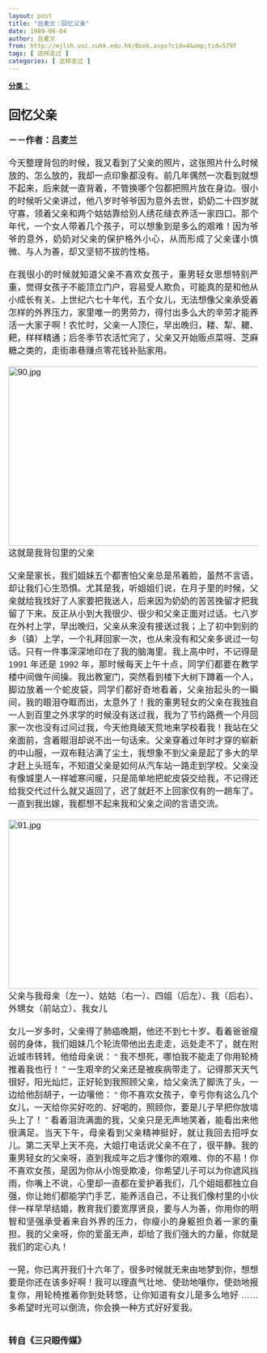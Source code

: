 ```yaml
---
layout: post
title: "吕麦兰：回忆父亲"
date: 1989-06-04
author: 吕麦兰
from: http://mjlsh.usc.cuhk.edu.hk/Book.aspx?cid=4&amp;tid=5797
tags: [ 这样走过 ]
categories: [ 这样走过 ]
---
```


<div style="margin: 15px 10px 10px 0px;">
<div>
<span id="ctl00_ContentPlaceHolder1_chapter1_SubjectLabel" style="font-weight:bold;text-decoration:underline;">
   分类：
  </span>
</div>
<div>
<b>
<font size="5">
<br/>
</font>
</b>
</div>
<div>
<p class="p2" style='margin: 0px; text-align: justify; font-variant-numeric: normal; font-variant-east-asian: normal; font-stretch: normal; line-height: normal; font-family: "PingFang SC";'>
<b style="">
<font size="5">
     回忆父亲
    </font>
</b>
</p>
<p class="p1" style="margin: 0px; text-align: justify; font-variant-numeric: normal; font-variant-east-asian: normal; font-stretch: normal; font-size: 17px; line-height: normal; font-family: Helvetica; min-height: 20px;">
<b>
<br/>
</b>
</p>
<p class="p2" style='margin: 0px; text-align: justify; font-variant-numeric: normal; font-variant-east-asian: normal; font-stretch: normal; font-size: 17px; line-height: normal; font-family: "PingFang SC";'>
<b>
    －－作者：吕麦兰
   </b>
</p>
<p class="p1" style="margin: 0px; text-align: justify; font-variant-numeric: normal; font-variant-east-asian: normal; font-stretch: normal; font-size: 17px; line-height: normal; font-family: Helvetica; min-height: 20px;">
<br/>
</p>
<p class="p2" style='margin: 0px; text-align: justify; font-variant-numeric: normal; font-variant-east-asian: normal; font-stretch: normal; font-size: 17px; line-height: normal; font-family: "PingFang SC";'>
   今天整理背包的时候，我又看到了父亲的照片，这张照片什么时候放的、怎么放的，我却一点印象都没有。前几年偶然一次看到就想不起来，后来就一直背着，不管换哪个包都把照片放在身边。很小的时候听父亲讲过，他八岁时爷爷因为意外去世，奶奶二十四岁就守寡，领着父亲和两个姑姑靠给别人绣花缝衣养活一家四口。那个年代，一个女人带着几个孩子，可以想象到是多么的艰难！因为爷爷的意外，奶奶对父亲的保护格外小心，从而形成了父亲谨小慎微、与人为善，却又坚韧不拔的性格。
  </p>
<p class="p1" style="margin: 0px; text-align: justify; font-variant-numeric: normal; font-variant-east-asian: normal; font-stretch: normal; font-size: 17px; line-height: normal; font-family: Helvetica; min-height: 20px;">
<br/>
</p>
<p class="p2" style='margin: 0px; text-align: justify; font-variant-numeric: normal; font-variant-east-asian: normal; font-stretch: normal; font-size: 17px; line-height: normal; font-family: "PingFang SC";'>
   在我很小的时候就知道父亲不喜欢女孩子，重男轻女思想特别严重，觉得女孩子不能顶立门户，容易受人欺负，可能真的是和他从小成长有关。上世纪六七十年代，五个女儿，无法想像父亲承受着怎样的外界压力，家里唯一的男劳力，得付出多么大的辛劳才能养活一大家子啊！农忙时，父亲一人顶仨，早出晚归，耧、犁、耱、耙，样样精通；后冬季节农活忙完了，父亲又开始贩点菜呀、芝麻糖之类的，走街串巷赚点零花钱补贴家用。
  </p>
<p class="p1" style="margin: 0px; text-align: justify; font-variant-numeric: normal; font-variant-east-asian: normal; font-stretch: normal; font-size: 17px; line-height: normal; font-family: Helvetica; min-height: 20px;">
<br/>
</p>
<p class="p3" style="margin: 0px; text-align: justify; font-variant-numeric: normal; font-variant-east-asian: normal; font-stretch: normal; font-size: 17px; line-height: normal; font-family: Helvetica;">
<img alt="90.jpg" border="0" height="354" src="http://mjlsh.usc.cuhk.edu.hk/medias/contents/5797/90.jpg" width="550"/>
</p>
<p class="p2" style='margin: 0px; text-align: justify; font-variant-numeric: normal; font-variant-east-asian: normal; font-stretch: normal; font-size: 17px; line-height: normal; font-family: "PingFang SC";'>
   这就是我背包里的父亲
  </p>
<p class="p1" style="margin: 0px; text-align: justify; font-variant-numeric: normal; font-variant-east-asian: normal; font-stretch: normal; font-size: 17px; line-height: normal; font-family: Helvetica; min-height: 20px;">
<br/>
</p>
<p class="p2" style='margin: 0px; text-align: justify; font-variant-numeric: normal; font-variant-east-asian: normal; font-stretch: normal; font-size: 17px; line-height: normal; font-family: "PingFang SC";'>
   父亲是家长，我们姐妹五个都害怕父亲总是吊着脸，虽然不言语，却让我们心生恐惧。尤其是我，听姐姐们说，在月子里的时候，父亲就给我找好了人家要把我送人，后来因为奶奶的苦苦挽留才把我留了下来。反正从小到大我很少、很少和父亲正面对过话。七八岁在外村上学，早出晚归，父亲从来没有接送过我；上了初中到别的乡（镇）上学，一个礼拜回家一次，也从来没有和父亲多说过一句话。只有一件事深深地印在了我的脑海里。我上高中时，不记得是
   <span class="s1" style="font-variant-numeric: normal; font-variant-east-asian: normal; font-stretch: normal; line-height: normal; font-family: Helvetica;">
    1991
   </span>
   年还是
   <span class="s1" style="font-variant-numeric: normal; font-variant-east-asian: normal; font-stretch: normal; line-height: normal; font-family: Helvetica;">
    1992
   </span>
   年，那时候每天上午十点，同学们都要在教学楼中间做午间操。我出教室门，突然看到楼下大树下蹲着一个人，脚边放着一个蛇皮袋，同学们都好奇地看着，父亲抬起头的一瞬间，我的眼泪夺眶而出，太意外了！我的重男轻女的父亲在我独自一人到百里之外求学的时候没有送过我，我为了节约路费一个月回家一次也没有过问过我，今天他竟破天荒地来学校看我！我站在父亲面前，含着眼泪却说不出一句话来。父亲穿着过年时才穿的崭新的中山服，一双布鞋沾满了尘土，我想象不到父亲是起了多大的早才赶上头班车，不知道父亲是如何从汽车站一路走到学校。父亲没有像城里人一样嘘寒问暖，只是简单地把蛇皮袋交给我，不记得还给我交代过什么就又返回了，迟了就赶不上回家仅有的一趟车了。一直到我出嫁，我都想不起来我和父亲之间的言语交流。
  </p>
<p class="p1" style="margin: 0px; text-align: justify; font-variant-numeric: normal; font-variant-east-asian: normal; font-stretch: normal; font-size: 17px; line-height: normal; font-family: Helvetica; min-height: 20px;">
<br/>
</p>
<p class="p3" style="margin: 0px; text-align: justify; font-variant-numeric: normal; font-variant-east-asian: normal; font-stretch: normal; font-size: 17px; line-height: normal; font-family: Helvetica;">
<img alt="91.jpg" border="0" height="334" src="http://mjlsh.usc.cuhk.edu.hk/medias/contents/5797/91.jpg" width="550"/>
</p>
<p class="p2" style='margin: 0px; text-align: justify; font-variant-numeric: normal; font-variant-east-asian: normal; font-stretch: normal; font-size: 17px; line-height: normal; font-family: "PingFang SC";'>
   父亲与我母亲（左一）、姑姑（右一）、四姐（后左）、我（后右）、外甥女（前站立）、我女儿
  </p>
<p class="p1" style="margin: 0px; text-align: justify; font-variant-numeric: normal; font-variant-east-asian: normal; font-stretch: normal; font-size: 17px; line-height: normal; font-family: Helvetica; min-height: 20px;">
<br/>
</p>
<p class="p2" style='margin: 0px; text-align: justify; font-variant-numeric: normal; font-variant-east-asian: normal; font-stretch: normal; font-size: 17px; line-height: normal; font-family: "PingFang SC";'>
   女儿一岁多时，父亲得了肺癌晚期，他还不到七十岁。看着爸爸瘦弱的身体，我们姐妹几个轮流带他出去走走，远处走不了，就在附近城市转转。他给母亲说：
   <span class="s1" style="font-variant-numeric: normal; font-variant-east-asian: normal; font-stretch: normal; line-height: normal; font-family: Helvetica;">
    “
   </span>
   我不想死，哪怕我不能走了你用轮椅推着我也行！
   <span class="s1" style="font-variant-numeric: normal; font-variant-east-asian: normal; font-stretch: normal; line-height: normal; font-family: Helvetica;">
    ”
   </span>
   一生艰辛的父亲还是被疾病带走了。记得那天天气很好，阳光灿烂，正好轮到我照顾父亲，给父亲洗了脚洗了头，一边给他刮胡子，一边嚷他：
   <span class="s1" style="font-variant-numeric: normal; font-variant-east-asian: normal; font-stretch: normal; line-height: normal; font-family: Helvetica;">
    “
   </span>
   你不喜欢女孩子，幸亏你有这么几个女儿，一天给你买好吃的、好喝的，照顾你，要是儿子早把你放墙头上了！
   <span class="s1" style="font-variant-numeric: normal; font-variant-east-asian: normal; font-stretch: normal; line-height: normal; font-family: Helvetica;">
    ”
   </span>
   看着泪流满面的我，父亲只是无声地笑着，能看出来他很满足。当天下午，母亲看到父亲精神挺好，就让我回去招呼女儿。第二天早上天不亮，大姐打电话说父亲不在了，很平静。我的重男轻女的父亲呀，直到我成年之后才懂你的艰难、你的不易！你不喜欢女孩，是因为你从小饱受欺凌，你希望儿子可以为你遮风挡雨，你嘴上不说，心里却一直都在爱护着我们，几个姐姐都独立自强，你让她们都能学门手艺，能养活自己，不让我们像村里的小伙伴一样早早结婚，教育我们要宽厚贤良，要与人为善，你用你的明智和坚强承受着来自外界的压力，你瘦小的身躯担负着一家的重担。我的父亲呀，你的爱虽无声，却给了我们强大的力量，你就是我们的定心丸！
  </p>
<p class="p1" style="margin: 0px; text-align: justify; font-variant-numeric: normal; font-variant-east-asian: normal; font-stretch: normal; font-size: 17px; line-height: normal; font-family: Helvetica; min-height: 20px;">
<br/>
</p>
<p class="p2" style='margin: 0px; text-align: justify; font-variant-numeric: normal; font-variant-east-asian: normal; font-stretch: normal; font-size: 17px; line-height: normal; font-family: "PingFang SC";'>
   一晃，你已离开我们十六年了，很多时候就无来由地梦到你，想想要是你还在该多好啊！我可以理直气壮地、使劲地嚷你，使劲地报复你，用轮椅推着你到处转悠，让你知道有女儿是多么地好
   <span class="s1" style="font-variant-numeric: normal; font-variant-east-asian: normal; font-stretch: normal; line-height: normal; font-family: Helvetica;">
    ……
   </span>
   多希望时光可以倒流，你会换一种方式好好爱我。
  </p>
<p class="p1" style="margin: 0px; text-align: justify; font-variant-numeric: normal; font-variant-east-asian: normal; font-stretch: normal; font-size: 17px; line-height: normal; font-family: Helvetica; min-height: 20px;">
<br/>
</p>
<p class="p1" style="margin: 0px; text-align: justify; font-variant-numeric: normal; font-variant-east-asian: normal; font-stretch: normal; font-size: 17px; line-height: normal; font-family: Helvetica; min-height: 20px;">
<b>
<br/>
</b>
</p>
<p class="p2" style='margin: 0px; text-align: justify; font-variant-numeric: normal; font-variant-east-asian: normal; font-stretch: normal; font-size: 17px; line-height: normal; font-family: "PingFang SC";'>
<b>
    转自《三只眼传媒》
   </b>
</p>
</div>
</div>
